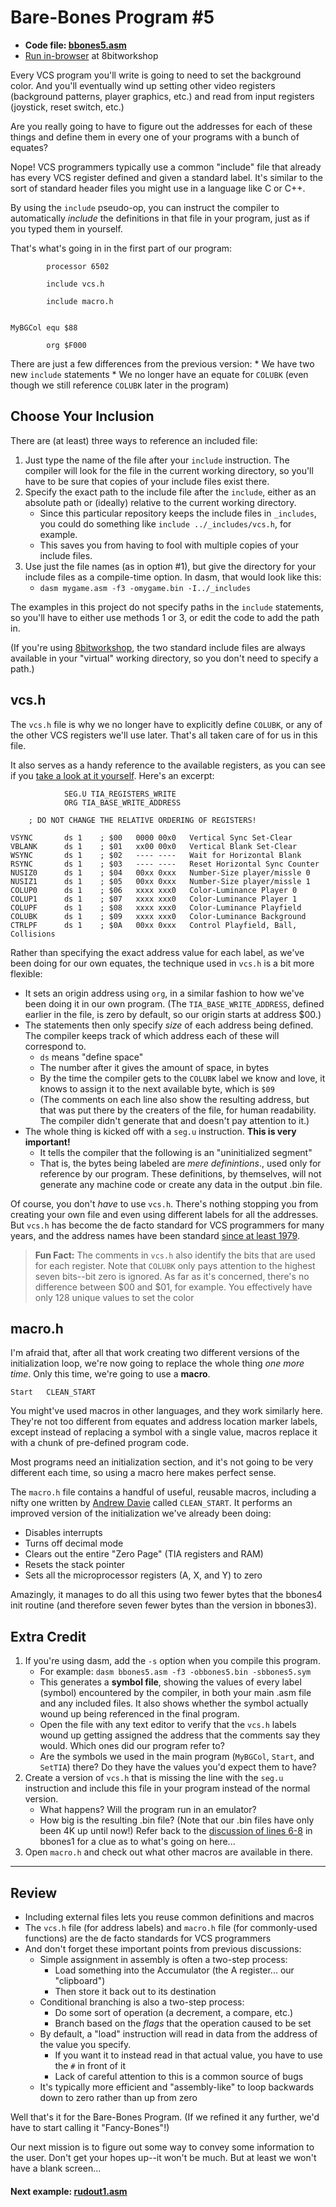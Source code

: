 # Bare-Bones Program #5

* **Code file: [bbones5.asm](./bbones5.asm "Link to source code file for bbones4.asm")**
* [Run in-browser](https://8bitworkshop.com/v3.3.0/embed.html?p=vcs&r=TFpHAAAQAAAAAF8fVxEPAQECAwR42KIAiqjKmkjQ%2B6mIhQlMC%2FD%2FBB8EHwQfBB8EHwQfBB8EHwQfBB8EHwQfBB8EHwQfBB8EHwQfBB8EHwQfBB8EHwQfBB8EHwQfBB8EHwQfBB8EHgQbBAIA8ADw "Link to in-browser emulation of bbones4.asm") at 8bitworkshop


Every VCS program you'll write is going to need to set the background color. And you'll eventually wind up setting other video registers (background patterns, player graphics, etc.) and read from input registers (joystick, reset switch, etc.)

Are you really going to have to figure out the addresses for each of these things and define them in every one of your programs with a bunch of equates?

Nope! VCS programmers typically use a common "include" file that already has every VCS register defined and given a standard label. It's similar to the sort of standard header files you might use in a language like C or C++.

By using the `include` pseudo-op, you can instruct the compiler to automatically *include* the definitions in that file in your program, just as if you typed them in yourself.

That's what's going in in the first part of our program:

```assembly
        processor 6502

        include vcs.h

        include macro.h


MyBGCol equ $88

        org $F000
```
There are just a few differences from the previous version:
    * We have two new `include` statements
    * We no longer have an equate for `COLUBK` (even though we still reference `COLUBK` later in the program)


## Choose Your Inclusion

There are (at least) three ways to reference an included file:

1. Just type the name of the file after your `include` instruction. The compiler will look for the file in the current working directory, so you'll have to be sure that copies of your include files exist there.
2. Specify the exact path to the include file after the `include`, either as an absolute path or (ideally) relative to the current working directory.
   * Since this particular repository keeps the include files in `_includes`, you could do something like `include ../_includes/vcs.h`, for example.
   * This saves you from having to fool with multiple copies of your include files.
3. Use just the file names (as in option #1), but give the directory for your include files as a compile-time option. In dasm, that would look like this:
   * `dasm mygame.asm -f3 -omygame.bin -I../_includes`
   
The examples in this project do not specify paths in the `include` statements, so you'll have to either use methods 1 or 3, or edit the code to add the path in.

(If you're using [8bitworkshop](https://8bitworkshop.com/), the two standard include files are always available in your "virtual" working directory, so you don't need to specify a path.)


## vcs.h

The `vcs.h` file is why we no longer have to explicitly define `COLUBK`, or any of the other VCS registers we'll use later. That's all taken care of for us in this file.

It also serves as a handy reference to the available registers, as you can see if you [take a look at it yourself](../_includes/vcs.h). Here's an excerpt:

```assembly
			SEG.U TIA_REGISTERS_WRITE
			ORG TIA_BASE_WRITE_ADDRESS

	; DO NOT CHANGE THE RELATIVE ORDERING OF REGISTERS!
    
VSYNC       ds 1    ; $00   0000 00x0   Vertical Sync Set-Clear
VBLANK		ds 1	; $01   xx00 00x0   Vertical Blank Set-Clear
WSYNC		ds 1	; $02   ---- ----   Wait for Horizontal Blank
RSYNC		ds 1	; $03   ---- ----   Reset Horizontal Sync Counter
NUSIZ0		ds 1	; $04   00xx 0xxx   Number-Size player/missle 0
NUSIZ1		ds 1	; $05   00xx 0xxx   Number-Size player/missle 1
COLUP0		ds 1	; $06   xxxx xxx0   Color-Luminance Player 0
COLUP1      ds 1    ; $07   xxxx xxx0   Color-Luminance Player 1
COLUPF      ds 1    ; $08   xxxx xxx0   Color-Luminance Playfield
COLUBK      ds 1    ; $09   xxxx xxx0   Color-Luminance Background
CTRLPF      ds 1    ; $0A   00xx 0xxx   Control Playfield, Ball, Collisions
```
Rather than specifying the exact address value for each label, as we've been doing for our own equates, the technique used in `vcs.h` is a bit more flexible:

* It sets an origin address using `org`, in a similar fashion to how we've been doing it in our own program. (The `TIA_BASE_WRITE_ADDRESS`, defined earlier in the file, is zero by default, so our origin starts at address $00.)
* The statements then only specify *size* of each address being defined. The compiler keeps track of which address each of these will correspond to.
    * `ds` means "define space"
    * The number after it gives the amount of space, in bytes
    * By the time the compiler gets to the `COLUBK` label we know and love, it knows to assign it to the next available byte, which is `$09`
    * (The comments on each line also show the resulting address, but that was put there by the creaters of the file, for human readability. The compiler didn't generate that and doesn't pay attention to it.)
* The whole thing is kicked off with a `seg.u` instruction. **This is very important!**
    * It tells the compiler that the following is an "uninitialized segment"
    * That is, the bytes being labeled are *mere definintions*., used only for reference by our program. These definitions, by themselves, will not generate any machine code or create any data in the output .bin file.
    
Of course, you don't *have* to use `vcs.h`. There's nothing stopping you from creating your own file and even using different labels for all the addresses. But `vcs.h` has become the de facto standard for VCS programmers for many years, and the address names have been standard [since at least 1979](https://archive.org/details/StellaProgrammersGuide).

> **Fun Fact:** The comments in `vcs.h` also identify the bits that are used for each register. Note that `COLUBK` only pays attention to the highest seven bits--bit zero is ignored. As far as it's concerned, there's no difference between $00 and $01, for example. You effectively have only 128 unique values to set the color


## macro.h

I'm afraid that, after all that work creating two different versions of the initialization loop, we're now going to replace the whole thing *one more time*. Only this time, we're going to use a **macro**.

```assembly
Start   CLEAN_START
```

You might've used macros in other languages, and they work similarly here. They're not too different from equates and address location marker labels, except instead of replacing a symbol with a single value, macros replace it with a chunk of pre-defined program code.

Most programs need an initialization section, and it's not going to be very different each time, so using a macro here makes perfect sense.

The `macro.h` file contains a handful of useful, reusable macros, including a nifty one written by [Andrew Davie](http://atariage.com/forums/user/214-andrew-davie/) called `CLEAN_START`. It performs an improved version of the initialization we've already been doing:

* Disables interrupts
* Turns off decimal mode
* Clears out the entire "Zero Page" (TIA registers and RAM)
* Resets the stack pointer
* Sets all the microprocessor registers (A, X, and Y) to zero

Amazingly, it manages to do all this using two fewer bytes that the bbones4 init routine (and therefore seven fewer bytes than the version in bbones3).



## Extra Credit

1. If you're using dasm, add the `-s` option when you compile this program.
    * For example: `dasm bbones5.asm -f3 -obbones5.bin -sbbones5.sym`
    * This generates a **symbol file**, showing the values of every label (symbol) encountered by the compiler, in both your main .asm file and any included files. It also shows whether the symbol actually wound up being referenced in the final program.
    * Open the file with any text editor to verify that the `vcs.h` labels wound up getting assigned the address that the comments say they would. Which ones did our program refer to?
    * Are the symbols we used in the main program (`MyBGCol`, `Start`, and `SetTIA`) there? Do they have the values you'd expect them to have?
2. Create a version of `vcs.h` that is missing the line with the `seg.u` instruction and include this file in your program instead of the normal version.
    * What happens? Will the program run in an emulator?
    * How big is the resulting .bin file? (Note that our .bin files have only been 4K up until now!) Refer back to the [discussion of lines 6-8](./bbones1.md) in bbones1 for a clue as to what's going on here...
3. Open `macro.h` and check out what other macros are available in there.


--------

## Review

* Including external files lets you reuse common definitions and macros
* The `vcs.h` file (for address labels) and `macro.h` file (for commonly-used functions) are the de facto standards for VCS programmers
* And don't forget these important points from previous discussions:
    * Simple assignment in assembly is often a two-step process:
        * Load something into the Accumulator (the A register... our "clipboard")
        * Then store it back out to its destination
    * Conditional branching is also a two-step process:
        * Do some sort of operation (a decrement, a compare, etc.)
        * Branch based on the *flags* that the operation caused to be set
    * By default, a "load" instruction will read in data from the address of the value you specify.
        * If you want it to instead read in that actual value, you have to use the `#` in front of it
        * Lack of careful attention to this is a common source of bugs
    * It's typically more efficient and "assembly-like" to loop backwards down to zero rather than up from zero
    

Well that's it for the Bare-Bones Program. (If we refined it any further, we'd have to start calling it "Fancy-Bones"!)

Our next mission is to figure out some way to convey some information to the user. Don't get your hopes up--it won't be much. But at least we won't have a blank screen...



#### Next example: [rudout1.asm](../rudout/rudout1.md)